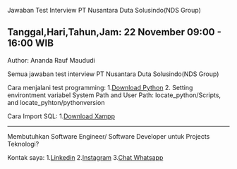 Jawaban Test Interview PT Nusantara Duta Solusindo(NDS Group)

Tanggal,Hari,Tahun,Jam: 22 November 09:00 - 16:00 WIB
------------------------------------------------------------------------------------------------------------------------------------------------------------------------------------------------------------------------

Author: Ananda Rauf Maududi

Semua jawaban test interview  PT Nusantara Duta Solusindo(NDS Group)

Cara menjalani test programming:
1.[Download Python]("https://python.org/")
2. Setting environtment variabel System Path and User Path: locate_python/Scripts, and locate_pyhton/pythonversion

Cara Import SQL:
1.[Download Xampp]("https://www.apachefriends.org/download.html")

-----------------------------------------------------------------------------------------------------------------------------------------------------------------------------------------------------------------------


Membutuhkan Software Engineer/ Software Developer untuk Projects Teknologi?

Kontak saya:
1.[Linkedin]("https://wwww.linkedin.com/in/ananda-rauf-maududi-")
2.[Instagram]("https://wwww.instagram.com/anandaraufm00")
3.[Chat Whatsapp]("https://www.wa.me/6285692060498")
